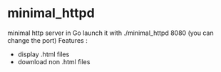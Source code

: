 # minimal_httpd
minimal http server in Go
launch it with ./minimal_httpd 8080 (you can change the port)
Features :
  - display .html files
  - download non .html files
